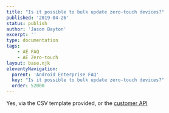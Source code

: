 ```yaml
---
title: "Is it possible to bulk update zero-touch devices?"
published: '2019-04-26'
status: publish
author: 'Jason Bayton'
excerpt: ''
type: documentation
tags: 
    - AE FAQ
    - AE Zero-touch
layout: base.njk
eleventyNavigation:
  parent: 'Android Enterprise FAQ'
  key: "Is it possible to bulk update zero-touch devices?"
  order: 52000
--- 
```

Yes, via the CSV template provided, or the [customer API](https://developers.google.com/zero-touch/reference/customer/rest)

